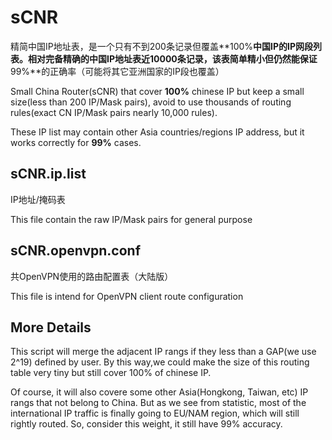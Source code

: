 sCNR
====

精简中国IP地址表，是一个只有不到200条记录但覆盖**100%**中国IP的IP网段列表。相对完备精确的中国IP地址表近10000条记录，该表简单精小但仍然能保证**99%**的正确率（可能将其它亚洲国家的IP段也覆盖）

Small China Router(sCNR) that cover **100%** chinese IP but keep a small size(less than 200 IP/Mask pairs), avoid to use thousands of routing rules(exact CN IP/Mask pairs nearly 10,000 rules).

These IP list may contain other Asia countries/regions IP address, but it works correctly for **99%** cases.

sCNR.ip.list
------------

IP地址/掩码表

This file contain the raw IP/Mask pairs for general purpose

sCNR.openvpn.conf
-----------------

共OpenVPN使用的路由配置表（大陆版）

This file is intend for OpenVPN client route configuration

More Details
-------------
This script will merge the adjacent IP rangs if they less than a GAP(we use 2^19) defined by user. By this way,we could make the size of this routing table very tiny but still cover 100% of chinese IP. 

Of course, it will also covere some other Asia(Hongkong, Taiwan, etc) IP rangs that not belong to China. But as we see from statistic, most of the international IP traffic is finally going to EU/NAM region, which will still rightly routed. So, consider this weight, it still have 99% accuracy.
